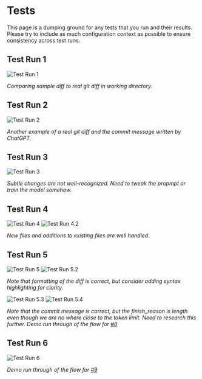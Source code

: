 # Tests

This page is a dumping ground for any tests that you run and their results.  Please try to include as much configuration context as possible to ensure consistency across test runs.

## Test Run 1

![Test Run 1](img/test_1.png)

*Comparing sample diff to real git diff in working directory.*

## Test Run 2

![Test Run 2](img/test_2.png)

*Another example of a real git diff and the commit message written by ChatGPT.*

## Test Run 3

![Test Run 3](img/test_3.png)

*Subtle changes are not well-recognized.  Need to tweak the propmpt or train the model somehow.*

## Test Run 4

![Test Run 4](img/test_4.png)
![Test Run 4.2](img/test_4_2.png)

*New files and additions to existing files are well handled.*

## Test Run 5

![Test Run 5](img/test_5.png)
![Test Run 5.2](img/test_5_2.png)

*Note that formatting of the diff is correct, but consider adding syntax highlighting for clarity.*

![Test Run 5.3](img/test_5_3.png)
![Test Run 5.4](img/test_5_4.png)

*Note that the commit message is correct, but the finish_reason is length even though we are no where close to the token limit.  Need to research this further.*
*Demo run through of the flow for [#8](https://github.com/mgzwarrior/gait/issues/8)*

## Test Run 6

![Test Run 6](img/test_6.png)

*Demo run through of the flow for [#9](https://github.com/mgzwarrior/gait/issues/9)*
